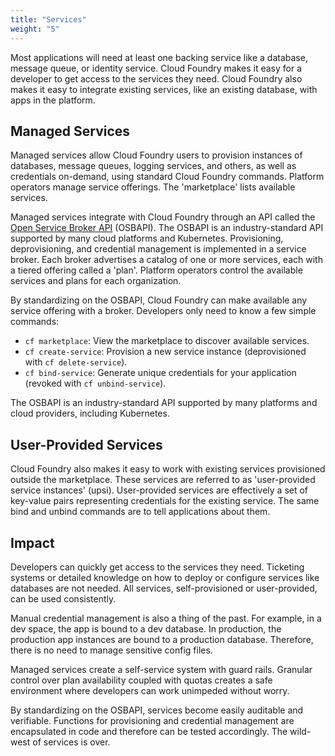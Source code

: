 ```yaml
---
title: "Services"
weight: "5"
---
```


Most applications will need at least one backing service like a database, message queue, or identity service. Cloud Foundry makes it easy for a developer to get access to the services they need. Cloud Foundry also makes it easy to integrate existing services, like an existing database, with apps in the platform.

## Managed Services

Managed services allow Cloud Foundry users to provision instances of databases, message queues, logging services, and others, as well as credentials on-demand, using standard Cloud Foundry commands. Platform operators manage service offerings. The 'marketplace' lists available services. 

Managed services integrate with Cloud Foundry through an API called the [Open Service Broker API](https://www.openservicebrokerapi.org/) (OSBAPI). The OSBAPI is an industry-standard API supported by many cloud platforms and Kubernetes. Provisioning, deprovisioning, and credential management is implemented in a service broker. Each broker advertises a catalog of one or more services, each with a tiered offering called a 'plan'. Platform operators control the available services and plans for each organization.

By standardizing on the OSBAPI, Cloud Foundry can make available any service offering with a broker. Developers only need to know a few simple commands:

- `cf marketplace`: View the marketplace to discover available services.
- `cf create-service`: Provision a new service instance (deprovisioned with `cf delete-service`).
- `cf bind-service`: Generate unique credentials for your application (revoked with `cf unbind-service`).

The OSBAPI is an industry-standard API supported by many platforms and cloud providers, including Kubernetes.

## User-Provided Services

Cloud Foundry also makes it easy to work with existing services provisioned outside the marketplace. These services are referred to as 'user-provided service instances' (upsi). User-provided services are effectively a set of key-value pairs representing credentials for the existing service. The same bind and unbind commands are to tell applications about them.

## Impact

Developers can quickly get access to the services they need. Ticketing systems or detailed knowledge on how to deploy or configure services like databases are not needed. All services, self-provisioned or user-provided, can be used consistently.

Manual credential management is also a thing of the past. For example, in a dev space, the app is bound to a dev database. In production, the production app instances are bound to a production database. Therefore, there is no need to manage sensitive config files.

Managed services create a self-service system with guard rails. Granular control over plan availability coupled with quotas creates a safe environment where developers can work unimpeded without worry.

By standardizing on the OSBAPI, services become easily auditable and verifiable. Functions for provisioning and credential management are encapsulated in code and therefore can be tested accordingly. The wild-west of services is over.
